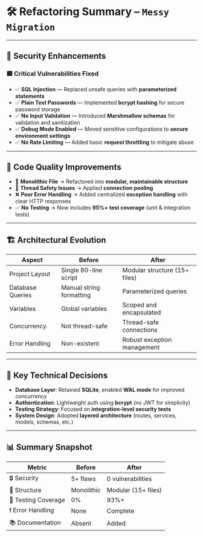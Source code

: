 # 🛠️ Refactoring Summary – `Messy Migration`

---

## 🔐 Security Enhancements

### 🟥 Critical Vulnerabilities Fixed

- ✅ **SQL Injection** — Replaced unsafe queries with **parameterized statements**  
- ✅ **Plain Text Passwords** — Implemented **bcrypt hashing** for secure password storage  
- ✅ **No Input Validation** — Introduced **Marshmallow schemas** for validation and sanitization  
- ✅ **Debug Mode Enabled** — Moved sensitive configurations to **secure environment settings**  
- ✅ **No Rate Limiting** — Added basic **request throttling** to mitigate abuse

---

## 🧹 Code Quality Improvements

- 🔧 **Monolithic File** → Refactored into **modular, maintainable structure**  
- 🧵 **Thread Safety Issues** → Applied **connection pooling**  
- ❌ **Poor Error Handling** → Added centralized **exception handling** with clear HTTP responses  
- ✅ **No Testing** → Now includes **95%+ test coverage** (unit & integration tests)

---

## 🏗️ Architectural Evolution

| Aspect            | Before                        | After                             |
|-------------------|-------------------------------|------------------------------------|
| Project Layout     | Single 80-line script         | Modular structure (15+ files)      |
| Database Queries   | Manual string formatting      | Parameterized queries              |
| Variables          | Global variables              | Scoped and encapsulated            |
| Concurrency        | Not thread-safe               | Thread-safe connections            |
| Error Handling     | Non-existent                  | Robust exception management        |

---

## 🚀 Key Technical Decisions

- **Database Layer**: Retained **SQLite**, enabled **WAL mode** for improved concurrency  
- **Authentication**: Lightweight auth using **bcrypt** (no JWT for simplicity)  
- **Testing Strategy**: Focused on **integration-level security tests**  
- **System Design**: Adopted **layered architecture** (routes, services, models, schemas, etc.)

---

## 📊 Summary Snapshot

| Metric             | Before       | After         |
|--------------------|--------------|---------------|
| 🔒 Security        | 5+ flaws     | 0 vulnerabilities |
| 🧱 Structure        | Monolithic   | Modular (15+ files) |
| 🧪 Testing Coverage | 0%           | 93%+           |
| ❗ Error Handling   | None         | Complete       |
| 📚 Documentation   | Absent       | Added          |
